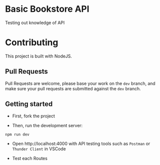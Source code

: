 # Basic Bookstore API
Testing out knowledge of API

# Contributing
This project is built with NodeJS.

## Pull Requests
Pull Requests are welcome, please base your work on the `dev` branch, and make sure your pull requests are submitted against the `dev` branch.

## Getting started
- First, fork the project

- Then, run the development server:


`npm run dev`

- Open http://localhost:4000 with API testing tools such as `Postman` or `Thunder Client` in VSCode

- Test each Routes
